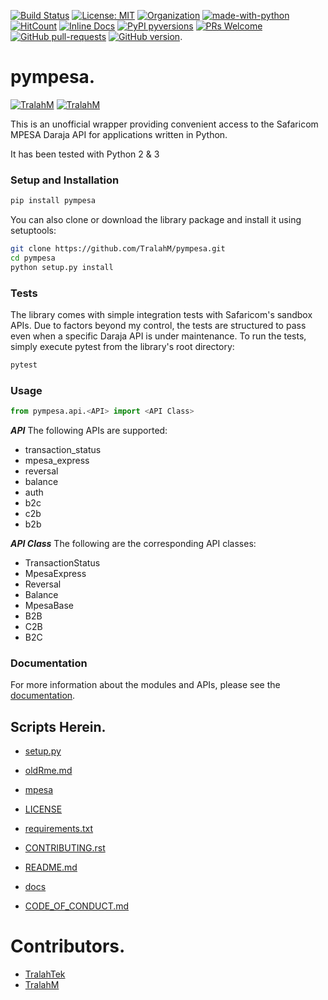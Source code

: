 
[![Build Status](https://travis-ci.com/TralahM/pympesa.svg?branch=master)](https://travis-ci.com/TralahM/pympesa)
[![License: MIT](https://img.shields.io/badge/License-MIT-red.svg)](https://opensource.org/licenses/MIT)
[![Organization](https://img.shields.io/badge/Org-TralahTek-blue.svg)](https://github.com/TralahTek)
[![made-with-python](https://img.shields.io/badge/Made%20with-Python-1f425f.svg)](https://www.python.org/)
[![HitCount](http://hits.dwyl.io/TralahM/pympesa.svg)](http://dwyl.io/TralahM/pympesa)
[![Inline Docs](http://inch-ci.org/github/TralahM/pympesa.svg?branch=master)](http://inch-ci.org/github/TralahM/pympesa)
[![PyPI pyversions](https://img.shields.io/pypi/pyversions/ansicolortags.svg)](https://pypi.python.org/pypi/ansicolortags/)
[![PRs Welcome](https://img.shields.io/badge/PRs-welcome-brightgreen.svg?style=flat-square)](https://github.com/TralahM/pull/)
[![GitHub pull-requests](https://img.shields.io/github/issues-pr/Naereen/StrapDown.js.svg)](https://gitHub.com/TralahM/pympesa/pull/)
[![GitHub version](https://badge.fury.io/gh/Naereen%2FStrapDown.js.svg)](https://github.com/TralahM/pympesa).

# pympesa.


[![TralahM](https://img.shields.io/badge/Developer-TralahM-blue.svg?style=for-the-badge)](https://github.com/TralahM)
[![TralahM](https://img.shields.io/badge/Maintainer-TralahM-green.svg?style=for-the-badge)](https://github.com/TralahM)

This is an unofficial wrapper providing convenient access to the Safaricom MPESA Daraja API for applications written in Python.

It has been tested with Python 2 & 3

### Setup and Installation

```Bash
pip install pympesa
```
You can also clone or download the library package and install it using setuptools:
``` bash
git clone https://github.com/TralahM/pympesa.git
cd pympesa
python setup.py install
```

### Tests
The library comes with simple integration tests with Safaricom's sandbox APIs. Due to factors beyond my control, the tests are structured to pass even when a specific Daraja API is under maintenance. To run the tests, simply execute pytest from the library's root directory:

``` bash
pytest
```

### Usage

``` python
from pympesa.api.<API> import <API Class>
```
***API***
The following APIs are supported:
-   transaction_status
-   mpesa_express
-   reversal
-   balance
-   auth
-   b2c
-   c2b
-   b2b

***API Class***
The following are the corresponding API classes:
 - TransactionStatus
 - MpesaExpress
 - Reversal
 - Balance
 - MpesaBase
 - B2B
 - C2B
 - B2C


### Documentation

For more information about the modules and APIs, please see the [documentation](https://pympesa.readthedocs.io/).

## Scripts Herein.

* [setup.py](https://github.com/TralahM/pympesa/blob/master/setup.py)

* [oldRme.md](https://github.com/TralahM/pympesa/blob/master/oldRme.md)

* [mpesa](https://github.com/TralahM/pympesa/blob/master/mpesa)

* [LICENSE](https://github.com/TralahM/pympesa/blob/master/LICENSE)

* [requirements.txt](https://github.com/TralahM/pympesa/blob/master/requirements.txt)

* [CONTRIBUTING.rst](https://github.com/TralahM/pympesa/blob/master/CONTRIBUTING.rst)

* [README.md](https://github.com/TralahM/pympesa/blob/master/README.md)

* [docs](https://github.com/TralahM/pympesa/blob/master/docs)

* [CODE_OF_CONDUCT.md](https://github.com/TralahM/pympesa/blob/master/CODE_OF_CONDUCT.md)

# Contributors.

* [TralahTek](https://github.com/TralahTek)
* [TralahM](https://github.com/TralahM)
